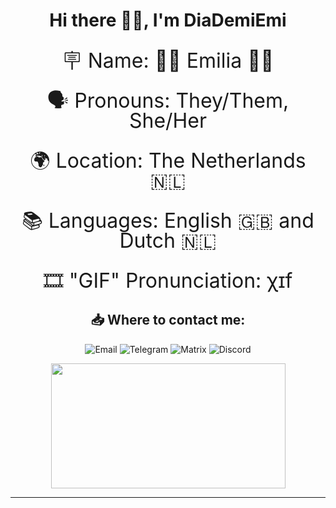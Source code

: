 
<h1 align=center>
Hi there 👋😎, I'm DiaDemiEmi
</h1>

<p align=center style="line-height:1;font-size:32px;">🪧 Name: 🏳️‍⚧️ Emilia 🏳️‍⚧️</p>
<p align=center style="line-height:1;font-size:32px;">🗣️ Pronouns: They/Them, She/Her</p>
<p align=center style="line-height:1;font-size:32px;">🌍 Location: The Netherlands 🇳🇱</p>
<p align=center style="line-height:1;font-size:32px;">📚 Languages: English 🇬🇧 and Dutch 🇳🇱</p>
<p align=center style="line-height:1;font-size:32px;">🎞️ "GIF" Pronunciation: <a href = "https://en.wikipedia.org/wiki/Voiceless_uvular_fricative">χ</a>ɪf  </p>

<h2 align=center> 📥 Where to contact me:</h2>  
<div align=center style="text-decoration: none;">
    <p>
            <a href="mailto:emilia@diademiemi.me" style="text-decoration: none;">
                <img src="https://img.shields.io/badge/-Email-fdf238?style=for-the-badge&logo=Microsoft-Outlook" alt="Email">
            </a>
            <a href="https://t.me/diademiemi" style="text-decoration: none;">
                <img src="https://img.shields.io/badge/-Telegram-ffffff?style=for-the-badge&logo=Telegram" alt="Telegram">
            </a>
            <a href="https://matrix.to/#/@diademiemi:matrix.org" style="text-decoration: none;">
                <img src="https://img.shields.io/badge/-Matrix-a05ed1?style=for-the-badge&logo=Element" alt="Matrix">
            </a>
            <a href="https://discordapp.com/users/295273085236412417" style="text-decoration: none;">
                <img src="https://img.shields.io/badge/-Discord-2d2d2d?style=for-the-badge&logo=Discord" alt="Discord">
            </a>
    </p>
    <p href="https://github-readme-stats.vercel.app/api/top-langs/?username=diademiemi&langs_count=6&exclude_repo=cfg,Hide-Discord-Notices,android_kernel_samsung_gta8wifi&layout=compact&title_color=f5a9b8&text_color=ffffff&bg_color=202020&border_radius=10">
        <img align="center" src="https://github-readme-stats.vercel.app/api/top-langs/?username=diademiemi&langs_count=6&exclude_repo=cfg,Hide-Discord-Notices,android_kernel_samsung_gta8wifi&layout=compact&title_color=f5a9b8&text_color=ffffff&bg_color=202020&border_radius=10" width="375" height="200">
    </p>

</div>
<hr>
